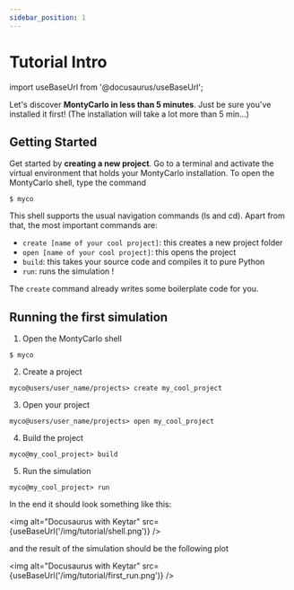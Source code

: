 ```yaml
---
sidebar_position: 1
---
```





# Tutorial Intro

import useBaseUrl from '@docusaurus/useBaseUrl';


Let's discover **MontyCarlo in less than 5 minutes**. Just be sure you've installed it first! (The installation will take a lot more than 5 min...)

## Getting Started

Get started by **creating a new project**. Go to a terminal and activate the virtual environment that holds your MontyCarlo installation. To open the MontyCarlo shell, type the command

```shell
$ myco
```

This shell supports the usual navigation commands (ls and cd). Apart from that, the most important commands are:

- `create [name of your cool project]`: this creates a new project folder
- `open [name of your cool project]`: this opens the project
- `build`: this takes your source code and compiles it to pure Python
- `run`: runs the simulation !

The `create` command already writes some boilerplate code for you. 

## Running the first simulation

1. Open the MontyCarlo shell

```
$ myco
```

2. Create a project

```
myco@users/user_name/projects> create my_cool_project
```

3. Open your project

```
myco@users/user_name/projects> open my_cool_project
```

4. Build the project

```
myco@my_cool_project> build
```

5. Run the simulation

```
myco@my_cool_project> run
```

In the end it should look something like this:

<img alt="Docusaurus with Keytar" src={useBaseUrl('/img/tutorial/shell.png')} />


and the result of the simulation should be the following plot

<img alt="Docusaurus with Keytar" src={useBaseUrl('/img/tutorial/first_run.png')} />
